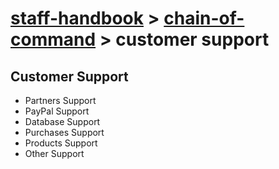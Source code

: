 # [staff-handbook](../../README.md) > [chain-of-command](./chain-of-command.md) > customer support

## Customer Support
- Partners Support
- PayPal Support
- Database Support
- Purchases Support
- Products Support
- Other Support
